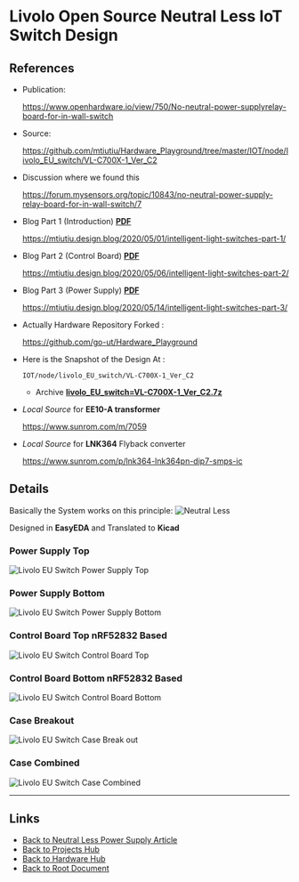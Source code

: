 # Livolo Open Source Neutral Less IoT Switch Design

## References

- Publication:

    <https://www.openhardware.io/view/750/No-neutral-power-supplyrelay-board-for-in-wall-switch>

- Source:

    <https://github.com/mtiutiu/Hardware_Playground/tree/master/IOT/node/livolo_EU_switch/VL-C700X-1_Ver_C2>

- Discussion where we found this

    <https://forum.mysensors.org/topic/10843/no-neutral-power-supply-relay-board-for-in-wall-switch/7>

- Blog Part 1 (Introduction) **[PDF](./livolo-oss-neutral-less-switch/Intelligent-light-switches-Part-1-Cristi-Marius-Tiutiu.pdf)**

    <https://mtiutiu.design.blog/2020/05/01/intelligent-light-switches-part-1/>

- Blog Part 2 (Control Board) **[PDF](./livolo-oss-neutral-less-switch/Intelligent-light-switches-Part-2-Cristi-Marius-Tiutiu.pdf)**

    <https://mtiutiu.design.blog/2020/05/06/intelligent-light-switches-part-2/>

- Blog Part 3 (Power Supply) **[PDF](./livolo-oss-neutral-less-switch/Intelligent-light-switches-Part-3-Cristi-Marius-Tiutiu.pdf)**

    <https://mtiutiu.design.blog/2020/05/14/intelligent-light-switches-part-3/>

- Actually Hardware Repository Forked :

    <https://github.com/go-ut/Hardware_Playground>

- Here is the Snapshot of the Design At :

    `IOT/node/livolo_EU_switch/VL-C700X-1_Ver_C2`

    - Archive **[livolo_EU_switch=VL-C700X-1_Ver_C2.7z](./livolo-oss-neutral-less-switch/livolo_EU_switch=VL-C700X-1_Ver_C2.7z)**

- *Local Source* for **EE10-A transformer**

    <https://www.sunrom.com/m/7059>

- *Local Source* for **LNK364** Flyback converter

    <https://www.sunrom.com/p/lnk364-lnk364pn-dip7-smps-ic>


## Details

Basically the System works on this principle:
![Neutral Less](./livolo-oss-neutral-less-switch/2021-10-03-11-54-23.png)

Designed in **EasyEDA** and Translated to **Kicad**

### Power Supply Top

![Livolo EU Switch Power Supply Top](./livolo-oss-neutral-less-switch/livolo-eu-switch-Power-Supply-top.png)

### Power Supply Bottom

![Livolo EU Switch Power Supply Bottom](./livolo-oss-neutral-less-switch/livolo-eu-switch-Power-Supply-bottom.png)

### Control Board Top nRF52832 Based

![Livolo EU Switch Control Board Top](./livolo-oss-neutral-less-switch/livolo-eu-switch-Control-Board-Top.png)

### Control Board Bottom nRF52832 Based

![Livolo EU Switch Control Board Bottom](./livolo-oss-neutral-less-switch/livolo-eu-switch-Control-Board-bottom.png)

### Case Breakout

![Livolo EU Switch Case Break out](./livolo-oss-neutral-less-switch/livolo-eu-switch-case-breakout.png)

### Case Combined

![Livolo EU Switch Case Combined](./livolo-oss-neutral-less-switch/livolo-eu-switch-case-Combined.png)

----
<!-- Footer Begins Here -->
## Links

- [Back to Neutral Less Power Supply Article](../Power-Supply/neutral-less-power-supply.md)
- [Back to Projects Hub](./README.md)
- [Back to Hardware Hub](../README.md)
- [Back to Root Document](../../README.md)
